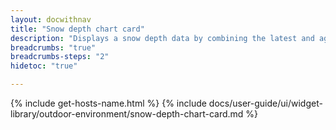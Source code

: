 ```yaml
---
layout: docwithnav
title: "Snow depth chart card"
description: "Displays a snow depth data by combining the latest and aggregated values with an optional simplified chart."
breadcrumbs: "true"
breadcrumbs-steps: "2"
hidetoc: "true"

---
```

{% include get-hosts-name.html %}
{% include docs/user-guide/ui/widget-library/outdoor-environment/snow-depth-chart-card.md %}
